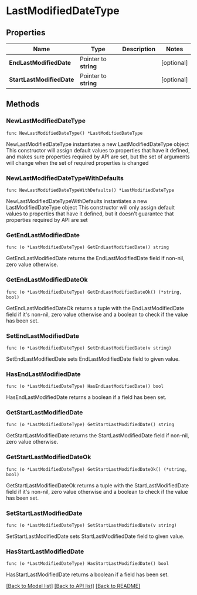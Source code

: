 # LastModifiedDateType

## Properties

Name | Type | Description | Notes
------------ | ------------- | ------------- | -------------
**EndLastModifiedDate** | Pointer to **string** |  | [optional] 
**StartLastModifiedDate** | Pointer to **string** |  | [optional] 

## Methods

### NewLastModifiedDateType

`func NewLastModifiedDateType() *LastModifiedDateType`

NewLastModifiedDateType instantiates a new LastModifiedDateType object
This constructor will assign default values to properties that have it defined,
and makes sure properties required by API are set, but the set of arguments
will change when the set of required properties is changed

### NewLastModifiedDateTypeWithDefaults

`func NewLastModifiedDateTypeWithDefaults() *LastModifiedDateType`

NewLastModifiedDateTypeWithDefaults instantiates a new LastModifiedDateType object
This constructor will only assign default values to properties that have it defined,
but it doesn't guarantee that properties required by API are set

### GetEndLastModifiedDate

`func (o *LastModifiedDateType) GetEndLastModifiedDate() string`

GetEndLastModifiedDate returns the EndLastModifiedDate field if non-nil, zero value otherwise.

### GetEndLastModifiedDateOk

`func (o *LastModifiedDateType) GetEndLastModifiedDateOk() (*string, bool)`

GetEndLastModifiedDateOk returns a tuple with the EndLastModifiedDate field if it's non-nil, zero value otherwise
and a boolean to check if the value has been set.

### SetEndLastModifiedDate

`func (o *LastModifiedDateType) SetEndLastModifiedDate(v string)`

SetEndLastModifiedDate sets EndLastModifiedDate field to given value.

### HasEndLastModifiedDate

`func (o *LastModifiedDateType) HasEndLastModifiedDate() bool`

HasEndLastModifiedDate returns a boolean if a field has been set.

### GetStartLastModifiedDate

`func (o *LastModifiedDateType) GetStartLastModifiedDate() string`

GetStartLastModifiedDate returns the StartLastModifiedDate field if non-nil, zero value otherwise.

### GetStartLastModifiedDateOk

`func (o *LastModifiedDateType) GetStartLastModifiedDateOk() (*string, bool)`

GetStartLastModifiedDateOk returns a tuple with the StartLastModifiedDate field if it's non-nil, zero value otherwise
and a boolean to check if the value has been set.

### SetStartLastModifiedDate

`func (o *LastModifiedDateType) SetStartLastModifiedDate(v string)`

SetStartLastModifiedDate sets StartLastModifiedDate field to given value.

### HasStartLastModifiedDate

`func (o *LastModifiedDateType) HasStartLastModifiedDate() bool`

HasStartLastModifiedDate returns a boolean if a field has been set.


[[Back to Model list]](../README.md#documentation-for-models) [[Back to API list]](../README.md#documentation-for-api-endpoints) [[Back to README]](../README.md)


